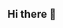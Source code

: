 ## Hi there 👋

<!--
### Hi there! 👋

I'm an aspiring software developer currently diving into a coding bootcamp at Tech Elevator. At 34, I’m starting my journey into technology with a focus on learning and problem-solving!

I'm here to learn, grow, and collaborate with others in the tech community. Stay tuned as I build projects and document my progress. Let's connect and create something amazing together!

📫 Feel free to reach out or follow my journey!
-->

